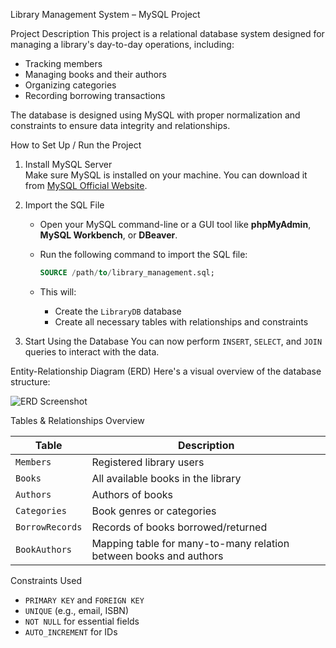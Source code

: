 Library Management System – MySQL Project

Project Description
This project is a relational database system designed for managing a library's day-to-day operations, including:

- Tracking members
- Managing books and their authors
- Organizing categories
- Recording borrowing transactions

The database is designed using MySQL with proper normalization and constraints to ensure data integrity and relationships.


How to Set Up / Run the Project

1. Install MySQL Server  
   Make sure MySQL is installed on your machine. You can download it from [MySQL Official Website](https://dev.mysql.com/downloads/).

2. Import the SQL File

   - Open your MySQL command-line or a GUI tool like **phpMyAdmin**, **MySQL Workbench**, or **DBeaver**.
   - Run the following command to import the SQL file:

     ```sql
     SOURCE /path/to/library_management.sql;
     ```

   - This will:
     - Create the `LibraryDB` database
     - Create all necessary tables with relationships and constraints

3. Start Using the Database
   You can now perform `INSERT`, `SELECT`, and `JOIN` queries to interact with the data.


Entity-Relationship Diagram (ERD)
Here's a visual overview of the database structure:

![ERD Screenshot](https://i.imgur.com/Plt8EHy.png)  


 Tables & Relationships Overview

| Table          | Description                            |
|----------------|----------------------------------------|
| `Members`      | Registered library users               |
| `Books`        | All available books in the library     |
| `Authors`      | Authors of books                       |
| `Categories`   | Book genres or categories              |
| `BorrowRecords`| Records of books borrowed/returned     |
| `BookAuthors`  | Mapping table for many-to-many relation between books and authors |


 Constraints Used

- `PRIMARY KEY` and `FOREIGN KEY`
- `UNIQUE` (e.g., email, ISBN)
- `NOT NULL` for essential fields
- `AUTO_INCREMENT` for IDs


